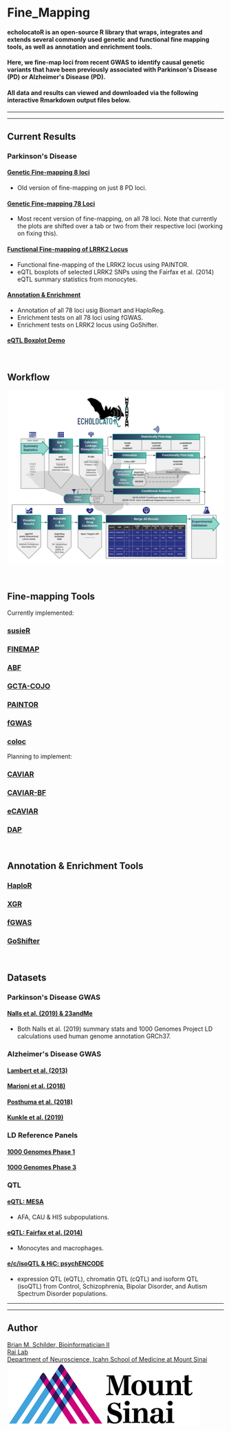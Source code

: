 # Fine_Mapping

#### echolocatoR is an open-source R library that wraps, integrates and extends several commonly used genetic and functional fine mapping tools, as well as annotation and enrichment tools. 
#### Here, we fine-map loci from recent GWAS to identify causal genetic variants that have been previously associated with Parkinson's Disease (PD) or Alzheimer's Disease (PD).  
#### All data and results can viewed and downloaded via the following interactive Rmarkdown output files below.  


<hr><hr>

## Current Results  

### Parkinson's Disease  

#### [Genetic Fine-mapping 8 loci](https://rajlabmssm.github.io/Fine_Mapping/Fine_Mapping_8.PD.loci.html)
- Old version of fine-mapping on just 8 PD loci.  
#### [Genetic Fine-mapping 78 Loci](https://rajlabmssm.github.io/Fine_Mapping/Fine_Mapping_PD.html) 
- Most recent version of fine-mapping, on all 78 loci. Note that currently the plots are shifted over a tab or two from their respective loci (working on fixing this).  
#### [Functional Fine-mapping of LRRK2 Locus](https://rajlabmssm.github.io/Fine_Mapping/Fine_Mapping.Functional.html) 
- Functional fine-mapping of the LRRK2 locus using PAINTOR.
- eQTL boxplots of selected LRRK2 SNPs using the Fairfax et al. (2014) eQTL summary statistics from monocytes.
#### [Annotation & Enrichment](https://rajlabmssm.github.io/Fine_Mapping/Fine_Mapping.Enrichment.html)  
- Annotation of all 78 loci usig Biomart and HaploReg.  
- Enrichment tests on all 78 loci using fGWAS.
- Enrichment tests on LRRK2 locus using GoShifter.  
#### [eQTL Boxplot Demo](https://rajlabmssm.github.io/Fine_Mapping/eQTL_boxplots_demo.html)
 

<br>

## Workflow  

![echoFlow](./echolocatoR/images/echolocatoR_Flowchart.png)

<br>

## Fine-mapping Tools  

Currently implemented:  
### [susieR](https://github.com/stephenslab/susieR)  
### [FINEMAP](http://www.christianbenner.com)  
### [ABF](https://cran.r-project.org/web/packages/coloc/vignettes/vignette.html)
### [GCTA-COJO](https://cnsgenomics.com/software/gcta/#COJO)
### [PAINTOR](https://github.com/gkichaev/PAINTOR_V3.0)  
### [fGWAS](https://github.com/joepickrell/fgwas)  
### [coloc](https://cran.r-project.org/web/packages/coloc/vignettes/vignette.html)   

Planning to implement:  
### [CAVIAR](http://genetics.cs.ucla.edu/caviar/)  
### [CAVIAR-BF](https://www.ncbi.nlm.nih.gov/pubmed/25948564)  
### [eCAVIAR](http://genetics.cs.ucla.edu/caviar/)  
### [DAP](https://github.com/xqwen/dap)  

<br>

## Annotation & Enrichment Tools  

### [HaploR](https://cran.r-project.org/web/packages/haploR/vignettes/haplor-vignette.html)  
### [XGR](http://xgr.r-forge.r-project.org)  
### [fGWAS](https://github.com/joepickrell/fgwas)  
### [GoShifter](https://github.com/immunogenomics/goshifter)  

<br>


## Datasets

### Parkinson's Disease GWAS  
#### [Nalls et al. (2019) & 23andMe](https://www.biorxiv.org/content/10.1101/388165v3)  
- Both Nalls et al. (2019) summary stats and 1000 Genomes Project LD calculations used human genome annotation GRCh37.

### Alzheimer's Disease GWAS

#### [Lambert et al. (2013)](https://www.nature.com/articles/ng.2802)
#### [Marioni et al. (2018)](https://www.nature.com/articles/s41398-018-0150-6)
#### [Posthuma et al. (2018)](https://www.nature.com/articles/s41588-018-0311-9)
#### [Kunkle et al. (2019)](https://www.nature.com/articles/s41588-019-0358-2)

### LD Reference Panels  

#### [1000 Genomes Phase 1]()  
#### [1000 Genomes Phase 3]()  


### QTL

#### [eQTL: MESA](https://www.nhlbi.nih.gov/science/multi-ethnic-study-atherosclerosis-mesa)  
- AFA, CAU & HIS subpopulations.    

#### [eQTL: Fairfax et al. (2014)](https://science.sciencemag.org/content/343/6175/1246949)  
- Monocytes and macrophages.  

#### [e/c/isoQTL & HiC: psychENCODE](http://resource.psychencode.org)  
- expression QTL (eQTL), chromatin QTL (cQTL) and isoform QTL (isoQTL) from Control, Schizophrenia, Bipolar Disorder, and Autism Spectrum Disorder populations.  


<hr><hr>

## Author

<a href="https://bschilder.github.io/BMSchilder/" target="_blank">Brian M. Schilder, Bioinformatician II</a>  
<a href="https://rajlab.org" target="_blank">Raj Lab</a>  
<a href="https://icahn.mssm.edu/about/departments/neuroscience" target="_blank">Department of Neuroscience, Icahn School of Medicine at Mount Sinai</a>  
![Sinai](./web/images/sinai.png)


